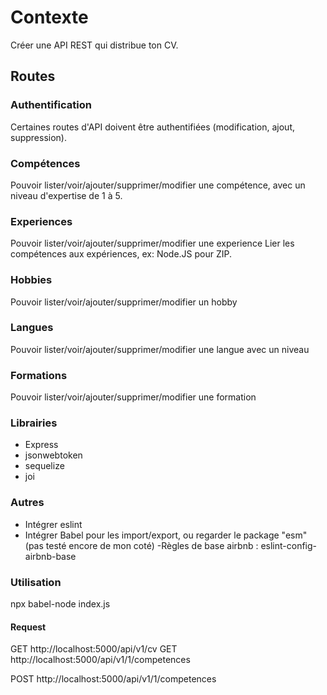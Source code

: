 # Contexte
Créer une API REST qui distribue ton CV.

## Routes

### Authentification
Certaines routes d'API doivent être authentifiées (modification, ajout, suppression).

### Compétences
Pouvoir lister/voir/ajouter/supprimer/modifier une compétence, avec un niveau d'expertise de 1 à 5.

### Experiences
Pouvoir lister/voir/ajouter/supprimer/modifier une experience
Lier les compétences aux expériences, ex: Node.JS pour ZIP.

### Hobbies
Pouvoir lister/voir/ajouter/supprimer/modifier un hobby

 ### Langues
 Pouvoir lister/voir/ajouter/supprimer/modifier une langue avec un niveau

 ### Formations
 Pouvoir lister/voir/ajouter/supprimer/modifier une formation

 ### Librairies

- Express
- jsonwebtoken
- sequelize
- joi

### Autres

- Intégrer eslint
- Intégrer Babel pour les import/export, ou regarder le package "esm" (pas testé encore de mon coté)
-Règles de base airbnb : eslint-config-airbnb-base

### Utilisation

npx babel-node index.js

#### Request

GET http://localhost:5000/api/v1/cv
GET http://localhost:5000/api/v1/1/competences

POST http://localhost:5000/api/v1/1/competences